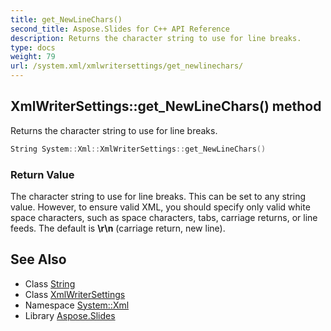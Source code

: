 ```yaml
---
title: get_NewLineChars()
second_title: Aspose.Slides for C++ API Reference
description: Returns the character string to use for line breaks.
type: docs
weight: 79
url: /system.xml/xmlwritersettings/get_newlinechars/
---
```

## XmlWriterSettings::get_NewLineChars() method


Returns the character string to use for line breaks.

```cpp
String System::Xml::XmlWriterSettings::get_NewLineChars()
```


### Return Value

The character string to use for line breaks. This can be set to any string value. However, to ensure valid XML, you should specify only valid white space characters, such as space characters, tabs, carriage returns, or line feeds. The default is **\r\n** (carriage return, new line).

## See Also

* Class [String](../../../system/string/)
* Class [XmlWriterSettings](../)
* Namespace [System::Xml](../../)
* Library [Aspose.Slides](../../../)